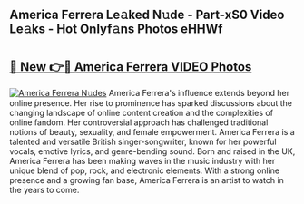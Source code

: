 ## America Ferrera Le𝚊ked N𝚞de - Part-xS0 Video Le𝚊ks - Hot Onlyf𝚊ns Photos eHHWf

# <h2><a href="http://ab87974.deff.icu/?id=America+Ferrera">🔗 New 👉🔴 America Ferrera VIDEO Photos</a></h2>

[![America Ferrera N𝚞des](https://i.imgur.com/rIISA9y.gif)](http://ab87974.deff.icu/?id=America+Ferrera)
America Ferrera's influence extends beyond her online presence. Her rise to prominence has sparked discussions about the changing landscape of online content creation and the complexities of online fandom. Her controversial approach has challenged traditional notions of beauty, sexuality, and female empowerment. America Ferrera is a talented and versatile British singer-songwriter, known for her powerful vocals, emotive lyrics, and genre-bending sound. Born and raised in the UK, America Ferrera has been making waves in the music industry with her unique blend of pop, rock, and electronic elements. With a strong online presence and a growing fan base, America Ferrera is an artist to watch in the years to come.
